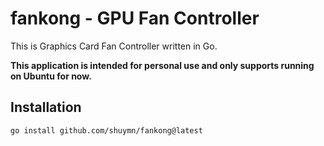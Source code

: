 # fankong - GPU Fan Controller

This is Graphics Card Fan Controller written in Go.

**This application is intended for personal use and only supports running on Ubuntu for now.**

## Installation

```bash
go install github.com/shuymn/fankong@latest
```
